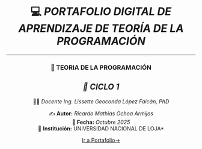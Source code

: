 <div align="center">
  
# 💻 *PORTAFOLIO DIGITAL DE APRENDIZAJE DE TEORÍA DE LA PROGRAMACIÓN*  

---

### 📘 **TEORIA DE LA PROGRAMACIÓN**  

## *📅 CICLO 1* 

👩‍🏫 *Docente* *Ing. Lissette Geoconda López Faicán, PhD*

✍️ **Autor:** *Ricardo Mathias Ochoa Armijos*  
📅 **Fecha:** *Octubre 2025*  
📍 **Institución:** UNIVERSIDAD NACIONAL DE LOJA*

[Ir a Portafolio→](index.md)

</div>

